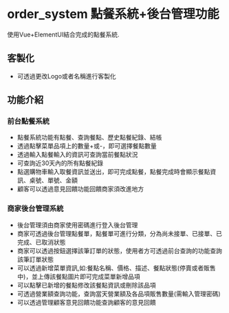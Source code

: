 # order_system 點餐系統+後台管理功能

使用Vue+ElementUI結合完成的點餐系統.

## 客製化
- 可透過更改Logo或者名稱進行客製化

## 功能介紹
### 前台點餐系統
- 點餐系統功能有點餐、查詢餐點、歷史點餐紀錄、結帳
- 透過點擊菜單品項上的數量+或-，即可選擇餐點數量
- 透過輸入點餐輸入的資訊可查詢當前餐點狀況
- 可查詢近30天內的所有點餐紀錄
- 點選購物車輸入取餐資訊並送出，即可完成點餐，點餐完成時會顯示餐點資訊、桌號、單號、金額
- 顧客可以透過意見回饋功能回饋商家須改進地方
### 商家後台管理系統
- 後台管理須由商家使用密碼進行登入後台管理
- 商家可透過後台管理點餐單，點餐單可進行分類，分為尚未接單、已接單、已完成、已取消狀態
- 商家可以透過按鈕選擇該筆訂單的狀態，使用者方可透過前台查詢的功能查詢該筆訂單狀態
- 可以透過新增菜單資訊,如:餐點名稱、價格、描述、餐點狀態(停賣或者販售中)，並上傳該餐點圖片即可完成菜單新增品項
- 可以點擊已新增的餐點修改該餐點資訊或刪除該品項
- 可透過營業額查詢功能，查詢當天營業額及各品項販售數量(需輸入管理密碼)
- 可以透過管理顧客意見回饋功能查詢顧客的意見回饋
